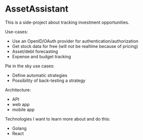 # AssetAssistant
This is a side-project about tracking investment opportunities.

Use-cases:
- Use an OpenID/OAuth provider for authentication/authorization
- Get stock data for free (will not be realtime because of pricing)
- Asset/debt forecasting
- Expense and budget tracking

Pie in the sky use cases:
- Define automatic strategies
- Possibility of back-testing a strategy

Architecture:
- API
- web app
- mobile app

Technologies I want to learn more about and do this:
- Golang
- React

